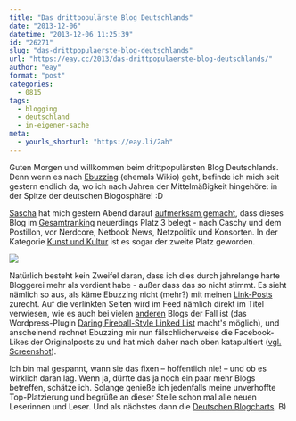 ```yaml
---
title: "Das drittpopulärste Blog Deutschlands"
date: "2013-12-06"
datetime: "2013-12-06 11:25:39"
id: "26271"
slug: "das-drittpopulaerste-blog-deutschlands"
url: "https://eay.cc/2013/das-drittpopulaerste-blog-deutschlands/"
author: "eay"
format: "post"
categories:
  - 0815
tags:
  - blogging
  - deutschland
  - in-eigener-sache
meta:
  - yourls_shorturl: "https://eay.li/2ah"
---
```


Guten Morgen und willkommen beim drittpopulärsten Blog Deutschlands. Denn wenn es nach [Ebuzzing](http://www.ebuzzing.com/de/) (ehemals Wikio) geht, befinde ich mich seit gestern endlich da, wo ich nach Jahren der Mittelmäßigkeit hingehöre: in der Spitze der deutschen Blogosphäre! :D

[Sascha](http://www.pewpewpew.de/) hat mich gestern Abend darauf [aufmerksam gemacht](https://twitter.com/reeft/status/408753884182487042), dass dieses Blog im [Gesamtranking](http://labs.ebuzzing.de/top-blogs) neuerdings Platz 3 belegt - nach Caschy und dem Postillon, vor Nerdcore, Netbook News, Netzpolitik und Konsorten. In der Kategorie [Kunst und Kultur](http://labs.ebuzzing.de/top-blogs/kunst_und_kultur) ist es sogar der zweite Platz geworden.

![](https://eay.cc/uploads/2013/top3blog.gif)

Natürlich besteht kein Zweifel daran, dass ich dies durch jahrelange harte Bloggerei mehr als verdient habe - außer dass das so nicht stimmt. Es sieht nämlich so aus, als käme Ebuzzing nicht (mehr?) mit meinen [Link-Posts](//eay.cc/type/link/) zurecht. Auf die verlinkten Seiten wird im Feed nämlich direkt im Titel verwiesen, wie es auch bei vielen [anderen](http://daringfireball.net/) Blogs der Fall ist (das Wordpress-Plugin [Daring Fireball-Style Linked List](https://github.com/yjsoon/df-style-linked-list_wordpress-plugin) macht's möglich), und anscheinend rechnet Ebuzzing mir nun fälschlicherweise die Facebook-Likes der Originalposts zu und hat mich daher nach oben katapultiert ([vgl. Screenshot](http://d.pr/i/nQnj)).

Ich bin mal gespannt, wann sie das fixen – hoffentlich nie! – und ob es wirklich daran lag. Wenn ja, dürfte das ja noch ein paar mehr Blogs betreffen, schätze ich. Solange genieße ich jedenfalls meine unverhoffte Top-Platzierung und begrüße an dieser Stelle schon mal alle neuen Leserinnen und Leser. Und als nächstes dann die [Deutschen Blogcharts](http://www.deutscheblogcharts.de/). B)
